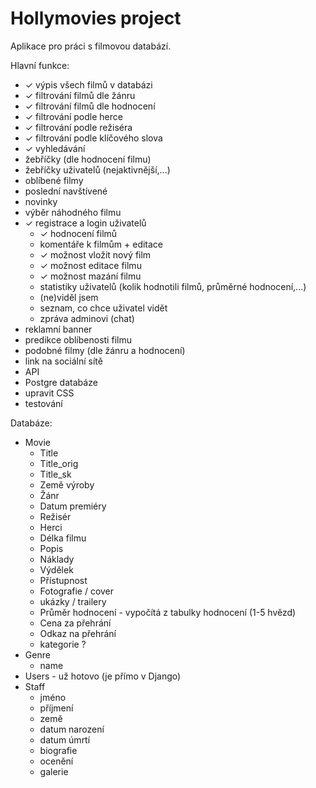 # Hollymovies project

Aplikace pro práci s filmovou databází.

Hlavní funkce:
- ✓ výpis všech filmů v databázi
- ✓ filtrování filmů dle žánru
- ✓ filtrování filmů dle hodnocení
- ✓ filtrování podle herce
- ✓ filtrování podle režiséra
- ✓ filtrování podle klíčového slova
- ✓ vyhledávání
- žebříčky (dle hodnocení filmu)
- žebříčky uživatelů (nejaktivnější,...)
- oblíbené filmy
- poslední navštívené
- novinky
- výběr náhodného filmu
- ✓ registrace a login uživatelů
  - ✓ hodnocení filmů
  - komentáře k filmům + editace
  - ✓ možnost vložit nový film
  - ✓ možnost editace filmu
  - ✓ možnost mazání filmu
  - statistiky uživatelů (kolik hodnotili filmů, průměrné hodnocení,...)
  - (ne)viděl jsem
  - seznam, co chce uživatel vidět
  - zpráva adminovi (chat)
- reklamní banner 
- predikce oblíbenosti filmu
- podobné filmy (dle žánru a hodnocení)
- link na sociální sítě
- API
- Postgre databáze
- upravit CSS
- testování

Databáze:
- Movie 
  - Title
  - Title_orig
  - Title_sk
  - Země výroby
  - Žánr
  - Datum premiéry
  - Režisér
  - Herci
  - Délka filmu
  - Popis
  - Náklady
  - Výdělek
  - Přístupnost
  - Fotografie / cover
  - ukázky / trailery
  - Průměr hodnocení - vypočítá z tabulky hodnocení (1-5 hvězd)
  - Cena za přehrání
  - Odkaz na přehrání
  - kategorie ?
- Genre
  - name
- Users - už hotovo (je přímo v Django)
- Staff
  - jméno
  - příjmení
  - země
  - datum narození
  - datum úmrtí
  - biografie
  - ocenění
  - galerie
 